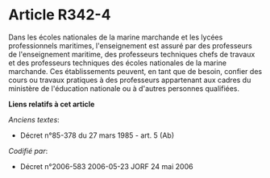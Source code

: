 # Article R342-4

Dans les écoles nationales de la marine marchande et les lycées professionnels maritimes, l'enseignement est assuré par des
professeurs de l'enseignement maritime, des professeurs techniques chefs de travaux et des professeurs techniques des écoles
nationales de la marine marchande. Ces établissements peuvent, en tant que de besoin, confier des cours ou travaux pratiques
à des professeurs appartenant aux cadres du ministère de l'éducation nationale ou à d'autres personnes qualifiées.

**Liens relatifs à cet article**

_Anciens textes_:

  - Décret n°85-378 du 27 mars 1985 - art. 5 (Ab)

_Codifié par_:

  - Décret n°2006-583 2006-05-23 JORF 24 mai 2006
